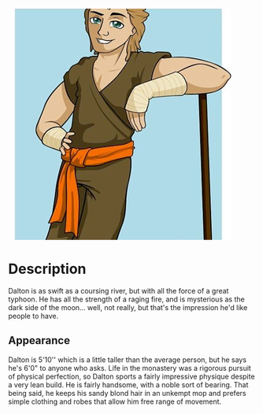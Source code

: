 <!-- TITLE: Dalton -->
<!-- SUBTITLE: Joe's character. -->

![Capture](/uploads/capture.png "Capture")

# Description

Dalton is as swift as a coursing river, but with all the force of a great typhoon. He has all the strength of a raging fire, and is mysterious as the dark side of the moon... well, not really, but that's the impression he'd like people to have.

## Appearance

Dalton is 5'10'' which is a little taller than the average person, but he says he's 6'0" to anyone who asks. Life in the monastery was a rigorous pursuit of physical perfection, so Dalton sports a fairly impressive physique despite a very lean build. He is fairly handsome, with a noble sort of bearing. That being said, he keeps his sandy blond hair in an unkempt mop and prefers simple clothing and robes that allow him free range of movement. 


